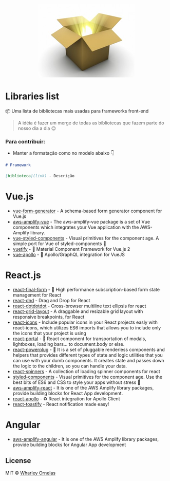 <p align="center">
  <img src="assets/package.jpg"/>
</p>

# Libraries list

📦 Uma lista de bibliotecas mais usadas para frameworks front-end

> A idéia é fazer um merge de todas as bibliotecas que fazem parte do nosso dia a dia 😉

### Para contribuir:

- Manter a formatação como no modelo abaixo 👇

```markdown
# Framework

[biblioteca](link) - Descrição
```

# Vue.js

- [vue-form-generator](https://github.com/vue-generators/vue-form-generator) - A schema-based form generator component for Vue.js
- [aws-amplify-vue](https://github.com/aws-amplify/amplify-js/tree/master/packages/aws-amplify-vue) - The aws-amplify-vue package is a set of Vue components which integrates your Vue application with the AWS-Amplify library.
- [vue-styled-components](https://github.com/styled-components/vue-styled-components) - Visual primitives for the component age. A simple port for Vue of styled-components 💅
- [vuetify](https://github.com/vuetifyjs/vuetify) - 🐉 Material Component Framework for Vue.js 2
- [vue-apollo](https://github.com/Akryum/vue-apollo) - 🚀 Apollo/GraphQL integration for VueJS

# React.js

- [react-final-form](https://github.com/final-form/react-final-form) - 🏁 High performance subscription-based form state management for React
- [react-dnd](https://github.com/react-dnd/react-dnd) - Drag and Drop for React
- [react-dotdotdot](https://github.com/CezaryDanielNowak/React-dotdotdot) - Cross-browser multiline text ellipsis for react
- [react-grid-layout](https://github.com/STRML/react-grid-layout) - A draggable and resizable grid layout with responsive breakpoints, for React
- [react-icons](https://github.com/react-icons/react-icons) - Include popular icons in your React projects easly with react-icons, which utilizes ES6 imports that allows you to include only the icons that your project is using
- [react-portal](https://github.com/tajo/react-portal) - 🎯 React component for transportation of modals, lightboxes, loading bars... to document.body or else.
- [react-powerplug](https://github.com/renatorib/react-powerplug) - 🔌 It is a set of pluggable renderless components and helpers that provides different types of state and logic utilities that you can use with your dumb components. It creates state and passes down the logic to the children, so you can handle your data.
- [react-spinners](https://github.com/davidhu2000/react-spinners) - A collection of loading spinner components for react
- [styled-components](https://github.com/styled-components/styled-components) - Visual primitives for the component age. Use the best bits of ES6 and CSS to style your apps without stress 💅
- [aws-amplify-react](https://github.com/aws-amplify/amplify-js/tree/master/packages/aws-amplify-react) - It is one of the AWS Amplify library packages, provide building blocks for React App development.
- [react-apollo](https://github.com/apollographql/react-apollo) - ♻️ React integration for Apollo Client
- [react-toastify](https://fkhadra.github.io/react-toastify/) - React notification made easy!

# Angular

- [aws-amplify-angular](https://github.com/aws-amplify/amplify-js/tree/master/packages/aws-amplify-angular) - It is one of the AWS Amplify library packages, provide building blocks for Angular App development

## License

MIT © [Wharley Ornelas](https://github.com/wharley)
